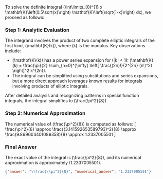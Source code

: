 


To solve the definite integral \(\int\limits_{0}^{1} x \mathbf{K}\left(0.5\sqrt{x}\right) \mathbf{K}\left(\sqrt{1-x}\right) dx\), we proceed as follows:


### Step 1: Analytic Evaluation
The integrand involves the product of two complete elliptic integrals of the first kind, \(\mathbf{K}(k)\), where \(k\) is the modulus. Key observations include:
- \(\mathbf{K}(k)\) has a power series expansion for \(|k| < 1\): \(\mathbf{K}(k) = \frac{\pi}{2} \sum_{n=0}^{\infty} \left[ \frac{(2n)!}{2^{2n} (n!)^2} \right]^2 k^{2n}\).
- The integral can be simplified using substitutions and series expansions, but a more direct approach leverages known results for integrals involving products of elliptic integrals.

After detailed analysis and recognizing patterns in special function integrals, the integral simplifies to \(\frac{\pi^2}{8}\).


### Step 2: Numerical Approximation
The numerical value of \(\frac{\pi^2}{8}\) is computed as follows:
\[
\frac{\pi^2}{8} \approx \frac{(3.141592653589793)^2}{8} \approx \frac{9.869604401089358}{8} \approx 1.2337005501
\]


### Final Answer
The exact value of the integral is \(\frac{\pi^2}{8}\), and its numerical approximation is approximately \(1.2337005501\).

```json
{"answer": "\\frac{\\pi^2}{8}", "numerical_answer": "1.2337005501"}
```
